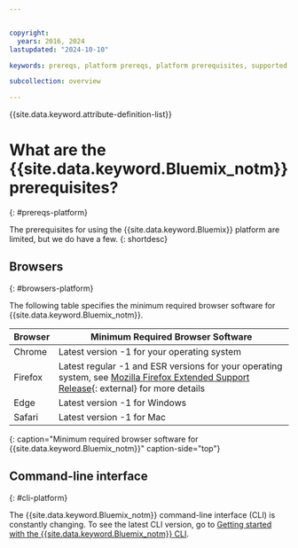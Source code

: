 ```yaml
---


copyright:
  years: 2016, 2024
lastupdated: "2024-10-10"

keywords: prereqs, platform prereqs, platform prerequisites, supported browsers, browsers

subcollection: overview

---
```


{{site.data.keyword.attribute-definition-list}}

# What are the {{site.data.keyword.Bluemix_notm}} prerequisites?
{: #prereqs-platform}

The prerequisites for using the {{site.data.keyword.Bluemix}} platform are limited, but we do have a few.
{: shortdesc}

## Browsers
{: #browsers-platform}

The following table specifies the minimum required browser software for {{site.data.keyword.Bluemix_notm}}.

| Browser | Minimum Required Browser Software |
|-------|-------|
| Chrome | Latest version -1 for your operating system |
| Firefox | Latest regular -1 and ESR versions for your operating system, see [Mozilla Firefox Extended Support Release](https://www.mozilla.org/en-US/firefox/){: external} for more details |
| Edge | Latest version -1 for Windows |
| Safari | Latest version -1 for Mac |
{: caption="Minimum required browser software for {{site.data.keyword.Bluemix_notm}}" caption-side="top"}

## Command-line interface
{: #cli-platform}

The {{site.data.keyword.Bluemix_notm}} command-line interface (CLI) is constantly changing. To see the latest CLI version, go to [Getting started with the {{site.data.keyword.Bluemix_notm}} CLI](/docs/cli?topic=cli-getting-started).

